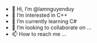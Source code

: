 - 👋 Hi, I’m @lamnguyenduy
- 👀 I’m interested in C++
- 🌱 I’m currently learning C#
- 💞️ I’m looking to collaborate on ...
- 📫 How to reach me ...

<!---
lamnguyenduy/lamnguyenduy is a ✨ special ✨ repository because its `README.md` (this file) appears on your GitHub profile.
You can click the Preview link to take a look at your changes.
--->
